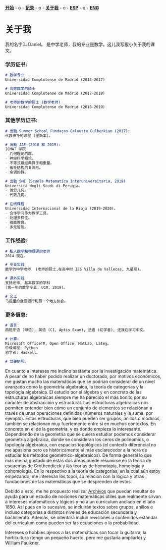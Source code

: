 [**开始**](CHindex.html)  - o -    [**记录**](CHArchivos.html)  - o -      [**关于我**](CHSobremi.html)  - o -    [**ESP**](/Sobremi.html)   - o -    [**ENG**](/ENG/ENGSobremi.html) 


# 关于我
我的名字叫 Daniel。  是中学老师，我的专业是数学。这儿我写狠小关于我的课文。

### 学历证书:

```markdown
# 数学专业 
Universidad Complutense de Madrid (2013-2017)

# 高等数学的硕士
Universidad Complutense de Madrid (2017-2018)

# 老师的数学的硕士 (数学老师)
Universidad Complutense de Madrid (2018-2019)

```


### 其他学历证书:

```markdown
# 出勤 Summer School Fundaçao Calouste Gulbenkian (2017): 
代数拓扑的课程 (里斯本)。

# 出勤 JAE (2018 和 2019): 
ICMAT 学院 
- 几何理论的群。
- 神经科学概论。  
- 不等式跟经典算子和重量。 
- 拓扑结构的复流形。
- 余调的群。

# 出勤 SMI (Scuola Matematica Interuniversitaria, 2019)
Università degli Studi di Perugia。
- 微分几何。
- 代数几何。

# 在线课程
Universidad Internacional de la Rioja (2019-2020)。
- 合作学习作为教学工具。
- 处理多样性。
- 技能教育。
- 多元智能。

```

### 工作经验:

```markdown
# 私人数学和物理课的老师 
2014-现在。

# 专业实践
数学的中学老师  (老师的硕士,在高中时 IES Villa de Vallecas, 九星期)。

# 课外实践
支持老师, 基本数学的学科
(第一年的数学专业, UCM, 2019)。

# 义工
马德里的食品银行和另一个地方协会。


```

### 更多信息:

```markdown
# 语言: 
西班牙语 (母语), 英语 (C1, Aptis Exam), 法语 (初学者), 还我在学习中文。

# 计算: 
Microsoft OfficeTM, Open Office, MatLab, Lateχ。
中级编程: Python 
初学者: Haskell。

# 驾驶执照。
```

En cuanto a intereses me inclino bastante por la investigación matemática. A pesar de no haber podido realizar un doctorado, por motivos económicos, me gustan mucho las matemáticas que se podrían considerar de un nivel avanzado como la geometría algebraica, la teoría de categorías y la topología algebraica. El estudio por el álgebra y en concreto de las estructuras algebraicas siempre me ha parecido el más bonito por su caracter de abstracción y estructural. Las estructuras algebraicas nos permiten entender bien cómo un conjunto de elementos se relaciónan a través de unas operaciones definidas (números naturales y la suma, por ejemplo). Estas estructuras, que bien pueden ser grupos, anillos o módulos, también se relacionan muy fuertemente entre sí en muchos contextos. En concreto en el de la geometría, y es donde empieza lo interesante. Dependiendo de la geometría que se quiera estudiar podemos considerar geometría algebraica, donde se consideran los ceros de polinomios, o topología algebraica, con espacios topológicos (el contexto diferencial no me apasiona pero es históricamente el más esclarecedor a la hora de estudiar los métodos geométrico-algebraicos). De forma general lo que más me ha gustado de estas dos áreas puede resumirse en la teoría de esquemas de Grothendieck y las teorías de homotopía, homología y cohomología. En lo respectivo a la teoría de categorías, en la cual aún estoy empezando, me interesan los topoi, su relación con la lógica y otras fundaciones de las matemáticas que se desprenden de estos.

Debido a esto, me he propuesto realizar [Archivos](CHArchivos.html) que puedan resultar de ayuda para un estudio de nociones matemáticas útiles que realmente sirvan a intereses matemáticos y lógicos y no a un currículum anclado en el año 1850. Así pues en lo sucesivo, se incluirán textos sobre grupos, anillos e incluso categorías a distintos niveles de educación secundaria y bachillerato. Además, se intentará incluir revisiones a contenidos estándar del currículum como pueden ser las ecuaciones o la probabilidad.

Intereses o hobbies ajenos a las matemáticas son tocar la guitarra, la horticultura (tengo un pequeño huerto, pero me gustaría ampliarlo) y William Faulkner. 
